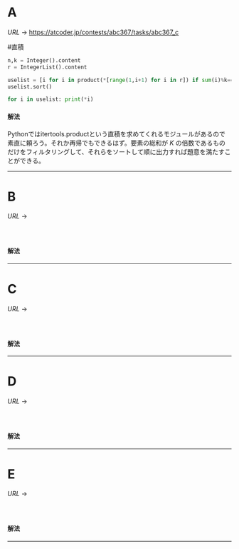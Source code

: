 # A

$URL\:\to$ https://atcoder.jp/contests/abc367/tasks/abc367_c

#直積

```python
n,k = Integer().content
r = IntegerList().content

uselist = [i for i in product(*[range(1,i+1) for i in r]) if sum(i)%k==0]
uselist.sort()

for i in uselist: print(*i)
```

#### 解法

Pythonではitertools.productという直積を求めてくれるモジュールがあるので素直に頼ろう。それか再帰でもできるはず。要素の総和が $K$ の倍数であるものだけをフィルタリングして、それらをソートして順に出力すれば題意を満たすことができる。

---

# B

$URL\:\to$ 

#

```python

```

#### 解法



---

# C

$URL\:\to$ 

#

```python

```

#### 解法



---

# D

$URL\:\to$ 

#

```python

```

#### 解法



---

# E

$URL\:\to$ 

#

```python

```

#### 解法



---